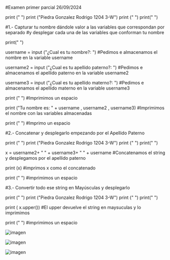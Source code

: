 #Examen primer parcial 26/09/2024

print (" ")
print ("Piedra Gonzalez Rodrigo 1204 3-W")
print (" ")
print(" ")

#1.- Capturar tu nombre dándole valor a las variables que correspondan por separado 
#y desplegar cada una de las variables que conforman tu nombre 

print(" ")


username = input ("¿Cual es tu nombre?: ")                        #Pedimos e almacenamos el nombre en la variable username

username2 = input ("¿Cual es tu apellido paterno?: ")             #Pedimos e almacenamos el apellido paterno en la variable username2

username3 = input ("¿Cual es tu apellido materno?: ")             #Pedimos e almacenamos el apellido materno en la variable username3

print (" ")                                                       #Imprimimos un espacio

print ("Tu nombre es: " + username , username2 , username3)       #Imprimimos el nombre con las variables almacenadas




print (" ")                          #Imprimo un espacio

#2.- Concatenar y desplegarlo empezando por el Apellido Paterno

print (" ")
print ("Piedra Gonzalez Rodrigo 1204 3-W")
print (" ")
print(" ")

x = username2+ "  " + username3+ " " +  username          #Concatenamos el string y desplegamos por el apellido paterno

print (x)                           #imprimos x como el concatenado 

print (" ")                         #imprimimos un espacio


#3.- Convertir todo ese string en Mayúsculas y desplegarlo

print (" ")
print ("Piedra Gonzalez Rodrigo 1204 3-W")
print (" ")
print(" ")

print ( x.upper())         #El upper devuelve el string en maysuculas y lo imprimimos

print (" ")                #imprimimos un espacio

![imagen](https://github.com/user-attachments/assets/18490ae0-c5f4-41d6-a05e-33f2f123a014)

![imagen](https://github.com/user-attachments/assets/c0965647-51e4-4a0a-a21d-2a383edf4683)

![imagen](https://github.com/user-attachments/assets/1e6eb3b0-bc72-417d-9791-06e90a89a83d)


